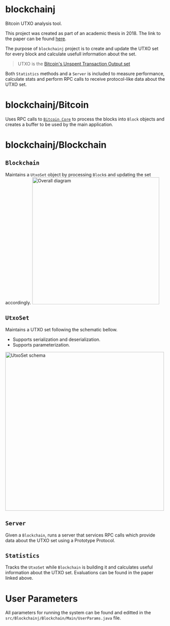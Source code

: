 # blockchainj
Bitcoin UTXO analysis tool.

This project was created as part of an academic thesis in 2018. The link to the paper can be found [here](https://www.dropbox.com/scl/fi/vtz4h809vnh15tex0l9ko/Binding-Bitcoin-s-State-to-it-s-Blocks.pdf?rlkey=bdr9gspizu5l0a4a0pzg9bba5&dl=0).

The purpose of `blockchainj` project is to create and update the UTXO set for every block and calculate usefull information about the set.
> UTXO is the [Bitcoin's Unspent Transaction Output set](https://developer.bitcoin.org/devguide/transactions.html)

Both `Statistics` methods and a `Server` is included to measure performance, calculate stats and perform RPC calls to receive protocol-like data about the UTXO set.


# blockchainj/Bitcoin
Uses RPC calls to [`Bitcoin Core`](https://bitcoin.org/en/bitcoin-core/) to process the blocks into `Block` objects and creates a buffer to be used by the main application.


# blockchainj/Blockchain

## `Blockchain`
Maintains a `UtxoSet` object by processing `Block`s and updating the set accordingly.
<img title="Overall diagram" src="https://github.com/galeos4/blockchainj/assets/145703956/76ca1219-0e7d-40fa-bd99-d3430c2f0f0e" width="400">

## `UtxoSet`
Maintains a UTXO set following the schematic bellow. 
- Supports serialization and deserialization.
- Supports parameterization.
<img title="UtxoSet schema" src="https://github.com/galeos4/blockchainj/assets/145703956/e36799d3-bde6-4404-99e2-f88342adb489" width="500">

## `Server`
Given a `Blockchain`, runs a server that services RPC calls which provide data about the UTXO set using a Prototype Protocol.

## `Statistics`
Tracks the `UtxoSet` while `Blockchain` is building it and calculates useful information about the UTXO set. Evaluations can be found in the paper linked above.


# User Parameters
All parameters for running the system can be found and editted in the `src/Blockchainj/Blockchain/Main/UserParams.java` file.
